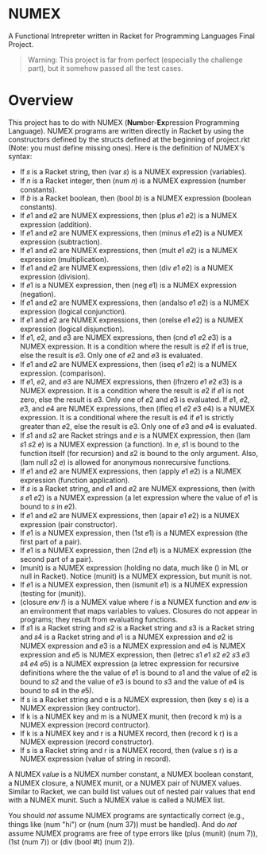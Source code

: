 NUMEX
==
A Functional Intrepreter written in Racket for Programming Languages Final Project.

> Warning: This project is far from perfect (especially the challenge part), but it somehow passed all the test cases.

Overview
=================
This project has to do with NUMEX (**Num**ber-**Ex**pression Programming Language). NUMEX programs are written directly in Racket by using the constructors defined by the structs defined at the beginning of project.rkt (Note: you must define missing ones). Here is the definition of NUMEX's syntax:
- If 𝑠 is a Racket string, then (var 𝑠) is a NUMEX expression (variables).
- If 𝑛 is a Racket integer, then (num 𝑛) is a NUMEX expression (number constants).
- If 𝑏 is a Racket boolean, then (bool 𝑏) is a NUMEX expression (boolean constants).
- If 𝑒1 and 𝑒2 are NUMEX expressions, then (plus 𝑒1 𝑒2) is a NUMEX expression (addition).
- If 𝑒1 and 𝑒2 are NUMEX expressions, then (minus 𝑒1 𝑒2) is a NUMEX expression (subtraction).
- If 𝑒1 and 𝑒2 are NUMEX expressions, then (mult 𝑒1 𝑒2) is a NUMEX expression (multiplication).
- If 𝑒1 and 𝑒2 are NUMEX expressions, then (div 𝑒1 𝑒2) is a NUMEX expression (division).
- If 𝑒1 is a NUMEX expression, then (neg 𝑒1) is a NUMEX expression (negation).
- If 𝑒1 and 𝑒2 are NUMEX expressions, then (andalso 𝑒1 𝑒2) is a NUMEX expression (logical conjunction).
- If 𝑒1 and 𝑒2 are NUMEX expressions, then (orelse 𝑒1 𝑒2) is a NUMEX expression (logical disjunction).
- If 𝑒1, 𝑒2, and 𝑒3 are NUMEX expressions, then (cnd 𝑒1 𝑒2 𝑒3) is a NUMEX expression. It is a condition where the result is 𝑒2 if 𝑒1 is true, else the result is 𝑒3. Only one of 𝑒2 and 𝑒3 is evaluated.
- If 𝑒1 and 𝑒2 are NUMEX expressions, then (iseq 𝑒1 𝑒2) is a NUMEX expression. (comparison).
- If 𝑒1, 𝑒2, and 𝑒3 are NUMEX expressions, then (ifnzero 𝑒1 𝑒2 𝑒3) is a NUMEX expression. It is a condition where the result is 𝑒2 if 𝑒1 is not zero, else the result is 𝑒3. Only one of 𝑒2 and 𝑒3 is evaluated.
If 𝑒1, 𝑒2, 𝑒3, and 𝑒4 are NUMEX expressions, then (ifleq 𝑒1 𝑒2 𝑒3 𝑒4) is a NUMEX expression. It is a conditional where the result is 𝑒4 if 𝑒1 is strictly greater than 𝑒2, else the result is 𝑒3. Only one of 𝑒3 and 𝑒4 is evaluated.
- If 𝑠1 and 𝑠2 are Racket strings and 𝑒 is a NUMEX expression, then (lam 𝑠1 𝑠2 𝑒) is a NUMEX expression (a function). In 𝑒, 𝑠1 is bound to the function itself (for recursion) and 𝑠2 is bound to the only argument. Also, (lam null 𝑠2 𝑒) is allowed for anonymous nonrecursive functions.
- If 𝑒1 and 𝑒2 are NUMEX expressions, then (apply 𝑒1 𝑒2) is a NUMEX expression (function application).
- If 𝑠 is a Racket string, and 𝑒1 and 𝑒2 are NUMEX expressions, then (with 𝑠 𝑒1 𝑒2) is a NUMEX expression (a let expression where the value of 𝑒1 is bound to 𝑠 in 𝑒2).
- If 𝑒1 and 𝑒2 are NUMEX expressions, then (apair 𝑒1 𝑒2) is a NUMEX expression (pair constructor).
- If 𝑒1 is a NUMEX expression, then (1st 𝑒1) is a NUMEX expression (the first part of a pair).
- If 𝑒1 is a NUMEX expression, then (2nd 𝑒1) is a NUMEX expression (the second part of a pair).
- (munit) is a NUMEX expression (holding no data, much like () in ML or null in Racket). Notice (munit) is a NUMEX expression, but munit is not.
- If 𝑒1 is a NUMEX expression, then (ismunit 𝑒1) is a NUMEX expression (testing for (munit)).
- (closure 𝑒𝑛𝑣 𝑓) is a NUMEX value where 𝑓 is a NUMEX function and 𝑒𝑛𝑣 is an environment that maps variables to values. Closures do not appear in programs; they result from evaluating functions.
- If 𝑠1 is a Racket string and 𝑠2 is a Racket string and 𝑠3 is a Racket string and 𝑠4 is a Racket string and 𝑒1 is a NUMEX expression and 𝑒2 is NUMEX expression and 𝑒3 is a NUMEX expression and 𝑒4 is NUMEX expression and 𝑒5 is NUMEX expression, then (letrec 𝑠1 𝑒1 𝑠2 𝑒2 𝑠3 𝑒3 𝑠4 𝑒4 𝑒5) is a NUMEX expression (a letrec expression for recursive definitions where the the value of 𝑒1 is bound to 𝑠1 and the value of 𝑒2 is bound to 𝑠2 and the value of 𝑒3 is bound to 𝑠3 and the value of 𝑒4 is bound to 𝑠4 in the 𝑒5).
- If s is a Racket string and e is a NUMEX expression, then (key s e) is a NUMEX expression (key contructor).
- If k is a NUMEX key and m is a NUMEX munit, then (record k m) is a NUMEX expression (record contructor).
- If k is a NUMEX key and r is a NUMEX record, then (record k r) is a NUMEX expression (record constructor).
- If s is a Racket string and r is a NUMEX record, then (value s r) is a NUMEX expression (value of string in record).

A NUMEX 𝑣𝑎𝑙𝑢𝑒 is a NUMEX number constant, a NUMEX boolean constant, a NUMEX closure, a NUMEX munit, or a NUMEX pair of NUMEX values. Similar to Racket, we can build list values out of nested pair values that end with a NUMEX munit. Such a NUMEX value is called a NUMEX list.

You should 𝑛𝑜𝑡 assume NUMEX programs are syntactically correct (e.g., things like (num "hi") or (num (num 37)) must be handled). And do 𝑛𝑜𝑡 assume NUMEX programs are free of type errors like (plus (munit) (num 7)), (1st (num 7)) or (div (bool #t) (num 2)).
